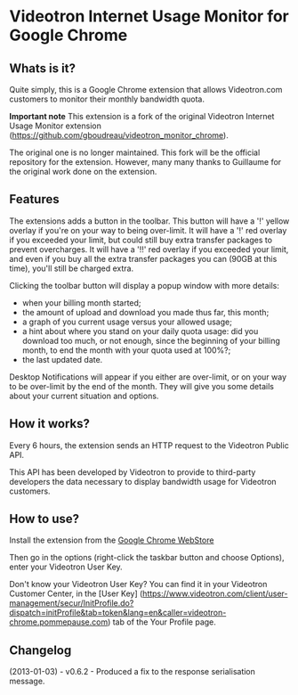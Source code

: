 Videotron Internet Usage Monitor for Google Chrome
==================================================

Whats is it?
------------

Quite simply, this is a Google Chrome extension that allows Videotron.com customers
to monitor their monthly bandwidth quota.

**Important note** 
This extension is a fork of the original Videotron Internet Usage Monitor extension (https://github.com/gboudreau/videotron_monitor_chrome).

The original one is no longer maintained. This fork will be the official repository for the extension. However, many many thanks to Guillaume for the original work done on the extension.

Features
--------

The extensions adds a button in the toolbar. This button will have a '!' yellow overlay if you're on your way to being over-limit.
It will have a '!' red overlay if you exceeded your limit, but could still buy extra transfer packages to prevent overcharges.
It will have a '!!' red overlay if you exceeded your limit, and even if you buy all the extra transfer packages you can (90GB at this time), you'll still be charged extra.

Clicking the toolbar button will display a popup window with more details:

* when your billing month started;
* the amount of upload and download you made thus far, this month;
* a graph of you current usage versus your allowed usage;
* a hint about where you stand on your daily quota usage: did you download too much, or not enough, since the beginning of your billing month, to end the month with your quota used at 100%?;
* the last updated date.

Desktop Notifications will appear if you either are over-limit, or on your way to be over-limit by the end of the month. They will give you some details about your current situation and options.

How it works?
-------------
Every 6 hours, the extension sends an HTTP request to the Videotron Public API.

This API has been developed by Videotron to provide to third-party developers the data necessary to display bandwidth usage for Videotron customers.

How to use?
-----------

Install the extension from the [Google Chrome WebStore](https://chrome.google.com/webstore/detail/fnhepcakkcnkaehfhpagimbbkpelkdha)

Then go in the options (right-click the taskbar button and choose Options), enter your Videotron User Key.

Don't know your Videotron User Key? You can find it in your Videotron Customer Center, in the [User Key] (https://www.videotron.com/client/user-management/secur/InitProfile.do?dispatch=initProfile&tab=token&lang=en&caller=videotron-chrome.pommepause.com) tab of the Your Profile page.

Changelog
---------
(2013-01-03) - v0.6.2 - Produced a fix to the response serialisation message. 